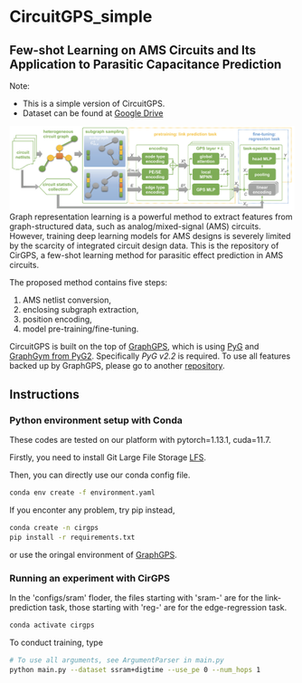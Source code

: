 # CircuitGPS_simple
## Few-shot Learning on AMS Circuits and Its Application to Parasitic Capacitance Prediction
Note: 
* This is a simple version of CircuitGPS.
* Dataset can be found at [Google Drive](https://drive.google.com/drive/folders/1sBQEXEFYQzav43KghIh1pybnusiJLotS?usp=drive_link)

![](imgs/fig-gps.png)
Graph representation learning is a powerful method to extract features from graph-structured data, such as analog/mixed-signal (AMS) circuits. However, training deep learning models for AMS designs is severely limited by the scarcity of integrated circuit design data. 
This is the repository of CirGPS, a few-shot learning method for parasitic effect prediction in AMS circuits.

The proposed method contains five steps: 
1. AMS netlist conversion, 
2. enclosing subgraph extraction, 
3. position encoding, 
4. model pre-training/fine-tuning. 

CircuitGPS is built on the top of [GraphGPS](https://github.com/rampasek/GraphGPS.git), which is
using [PyG](https://www.pyg.org/) and [GraphGym from PyG2](https://pytorch-geometric.readthedocs.io/en/2.0.0/notes/graphgym.html).
Specifically *PyG v2.2* is required.
To use all features backed up by GraphGPS, please go to another [repository](https://github.com/ShenShan123/CirGPS.git).

## Instructions

### Python environment setup with Conda
These codes are tested on our platform with pytorch=1.13.1, cuda=11.7.

Firstly, you need to install Git Large File Storage [LFS](https://docs.github.com/en/repositories/working-with-files/managing-large-files/installing-git-large-file-storage).

Then, you can directly use our conda config file.
``` bash
conda env create -f environment.yaml
```
If you enconter any problem, try pip instead,
```bash
conda create -n cirgps
pip install -r requirements.txt
```
or use the oringal environment of [GraphGPS](https://github.com/rampasek/GraphGPS.git).

### Running an experiment with CirGPS
In the 'configs/sram' floder, the files starting with 'sram-' are for the link-prediction task, those starting with 'reg-' are for the edge-regression task.

```bash
conda activate cirgps
```
To conduct training, type
```bash
# To use all arguments, see ArgumentParser in main.py
python main.py --dataset ssram+digtime --use_pe 0 --num_hops 1
```
